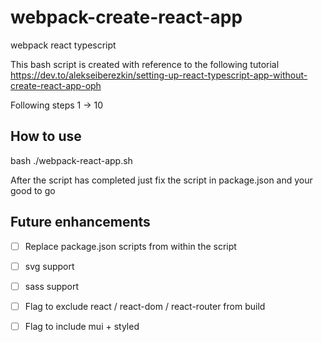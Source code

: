 # webpack-create-react-app
webpack react typescript

This bash script is created with reference to the following tutorial
https://dev.to/alekseiberezkin/setting-up-react-typescript-app-without-create-react-app-oph

Following steps 1 -> 10

## How to use
bash ./webpack-react-app.sh <your app name>

After the script has completed just fix the script in package.json and your good to go

## Future enhancements
- [ ] Replace package.json scripts from within the script
- [ ] svg support
- [ ] sass support
- [ ] Flag to exclude react / react-dom / react-router from build
- [ ] Flag to include mui + styled

